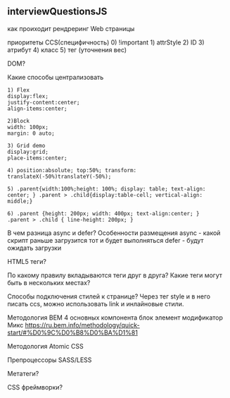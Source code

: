 ## interviewQuestionsJS

как проиходит рендреринг Web страницы

приоритеты CCS(специфичность)
    0) !important
    1) attrStyle
    2) ID
    3) атрибут
    4) класс
    5) тег (уточнения вес)

DOM?


Какие способы централизовать

    1) Flex
    display:flex;
    justify-content:center;
    align-items:center;

    2)Block
    width: 100px;
    margin: 0 auto;

    3) Grid demo
    display:grid;
    place-items:center;

    4) position:absolute; top:50%; transform: translateX(-50%)translateY(-50%);

    5) .parent{width:100%;height: 100%; display: table; text-align: center; } .parent > .child{display:table-cell; vertical-align: middle;}

    6) .parent {height: 200px; width: 400px; text-align:center; }
    .parent > .child { line-height: 200px; }
    
В чем разница async и defer? Особенности размещения
async - какой скрипт раньше загрузится тот и будет выполняться
defer - будут ожидать загрузки

HTML5 теги?

По какому правилу вкладываются теги друг в друга? Какие теги могут быть в нескольких местах?

Способы подключения стилей к странице?
		Через тег style и в него писать ccs, можно использовать link и инлайновые стили.
        
Методология BEM
	4 основных компонента блок элемент модификатор Микс https://ru.bem.info/methodology/quick-start/#%D0%9C%D0%B8%D0%BA%D1%81

Методология Atomic CSS

Препроцессоры SASS/LESS

Метатеги?

CSS фреймворки?



 

